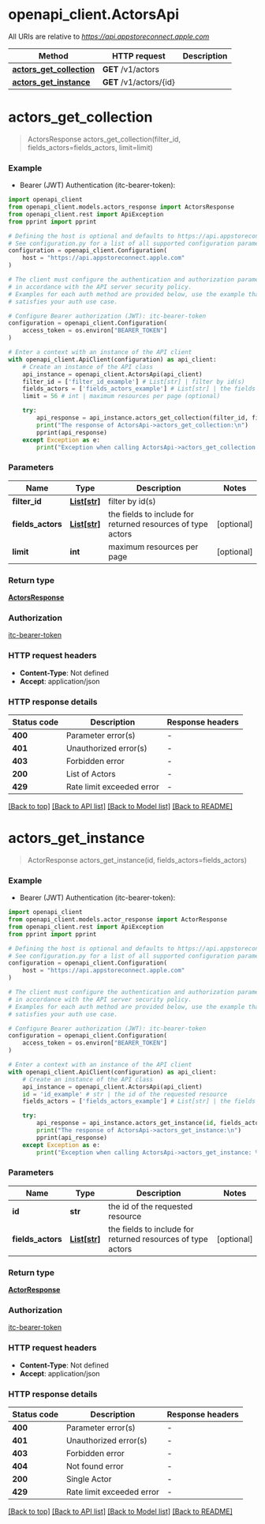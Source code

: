 # openapi_client.ActorsApi

All URIs are relative to *https://api.appstoreconnect.apple.com*

Method | HTTP request | Description
------------- | ------------- | -------------
[**actors_get_collection**](ActorsApi.md#actors_get_collection) | **GET** /v1/actors | 
[**actors_get_instance**](ActorsApi.md#actors_get_instance) | **GET** /v1/actors/{id} | 


# **actors_get_collection**
> ActorsResponse actors_get_collection(filter_id, fields_actors=fields_actors, limit=limit)

### Example

* Bearer (JWT) Authentication (itc-bearer-token):

```python
import openapi_client
from openapi_client.models.actors_response import ActorsResponse
from openapi_client.rest import ApiException
from pprint import pprint

# Defining the host is optional and defaults to https://api.appstoreconnect.apple.com
# See configuration.py for a list of all supported configuration parameters.
configuration = openapi_client.Configuration(
    host = "https://api.appstoreconnect.apple.com"
)

# The client must configure the authentication and authorization parameters
# in accordance with the API server security policy.
# Examples for each auth method are provided below, use the example that
# satisfies your auth use case.

# Configure Bearer authorization (JWT): itc-bearer-token
configuration = openapi_client.Configuration(
    access_token = os.environ["BEARER_TOKEN"]
)

# Enter a context with an instance of the API client
with openapi_client.ApiClient(configuration) as api_client:
    # Create an instance of the API class
    api_instance = openapi_client.ActorsApi(api_client)
    filter_id = ['filter_id_example'] # List[str] | filter by id(s)
    fields_actors = ['fields_actors_example'] # List[str] | the fields to include for returned resources of type actors (optional)
    limit = 56 # int | maximum resources per page (optional)

    try:
        api_response = api_instance.actors_get_collection(filter_id, fields_actors=fields_actors, limit=limit)
        print("The response of ActorsApi->actors_get_collection:\n")
        pprint(api_response)
    except Exception as e:
        print("Exception when calling ActorsApi->actors_get_collection: %s\n" % e)
```



### Parameters


Name | Type | Description  | Notes
------------- | ------------- | ------------- | -------------
 **filter_id** | [**List[str]**](str.md)| filter by id(s) | 
 **fields_actors** | [**List[str]**](str.md)| the fields to include for returned resources of type actors | [optional] 
 **limit** | **int**| maximum resources per page | [optional] 

### Return type

[**ActorsResponse**](ActorsResponse.md)

### Authorization

[itc-bearer-token](../README.md#itc-bearer-token)

### HTTP request headers

 - **Content-Type**: Not defined
 - **Accept**: application/json

### HTTP response details

| Status code | Description | Response headers |
|-------------|-------------|------------------|
**400** | Parameter error(s) |  -  |
**401** | Unauthorized error(s) |  -  |
**403** | Forbidden error |  -  |
**200** | List of Actors |  -  |
**429** | Rate limit exceeded error |  -  |

[[Back to top]](#) [[Back to API list]](../README.md#documentation-for-api-endpoints) [[Back to Model list]](../README.md#documentation-for-models) [[Back to README]](../README.md)

# **actors_get_instance**
> ActorResponse actors_get_instance(id, fields_actors=fields_actors)

### Example

* Bearer (JWT) Authentication (itc-bearer-token):

```python
import openapi_client
from openapi_client.models.actor_response import ActorResponse
from openapi_client.rest import ApiException
from pprint import pprint

# Defining the host is optional and defaults to https://api.appstoreconnect.apple.com
# See configuration.py for a list of all supported configuration parameters.
configuration = openapi_client.Configuration(
    host = "https://api.appstoreconnect.apple.com"
)

# The client must configure the authentication and authorization parameters
# in accordance with the API server security policy.
# Examples for each auth method are provided below, use the example that
# satisfies your auth use case.

# Configure Bearer authorization (JWT): itc-bearer-token
configuration = openapi_client.Configuration(
    access_token = os.environ["BEARER_TOKEN"]
)

# Enter a context with an instance of the API client
with openapi_client.ApiClient(configuration) as api_client:
    # Create an instance of the API class
    api_instance = openapi_client.ActorsApi(api_client)
    id = 'id_example' # str | the id of the requested resource
    fields_actors = ['fields_actors_example'] # List[str] | the fields to include for returned resources of type actors (optional)

    try:
        api_response = api_instance.actors_get_instance(id, fields_actors=fields_actors)
        print("The response of ActorsApi->actors_get_instance:\n")
        pprint(api_response)
    except Exception as e:
        print("Exception when calling ActorsApi->actors_get_instance: %s\n" % e)
```



### Parameters


Name | Type | Description  | Notes
------------- | ------------- | ------------- | -------------
 **id** | **str**| the id of the requested resource | 
 **fields_actors** | [**List[str]**](str.md)| the fields to include for returned resources of type actors | [optional] 

### Return type

[**ActorResponse**](ActorResponse.md)

### Authorization

[itc-bearer-token](../README.md#itc-bearer-token)

### HTTP request headers

 - **Content-Type**: Not defined
 - **Accept**: application/json

### HTTP response details

| Status code | Description | Response headers |
|-------------|-------------|------------------|
**400** | Parameter error(s) |  -  |
**401** | Unauthorized error(s) |  -  |
**403** | Forbidden error |  -  |
**404** | Not found error |  -  |
**200** | Single Actor |  -  |
**429** | Rate limit exceeded error |  -  |

[[Back to top]](#) [[Back to API list]](../README.md#documentation-for-api-endpoints) [[Back to Model list]](../README.md#documentation-for-models) [[Back to README]](../README.md)

